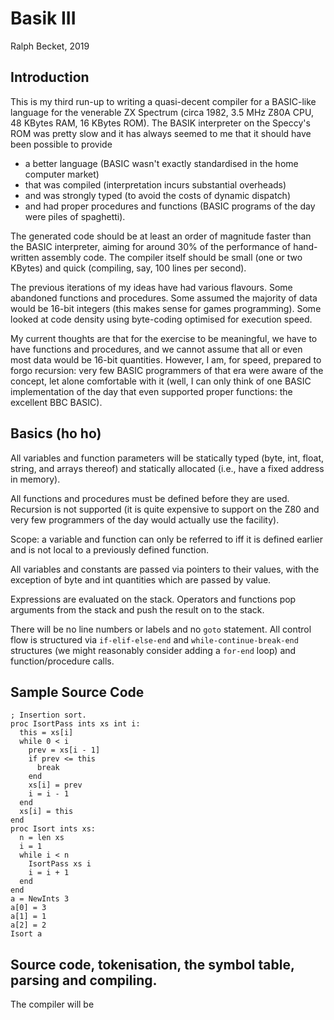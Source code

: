 # Basik III

Ralph Becket, 2019

## Introduction

This is my third run-up to writing a quasi-decent compiler for a BASIC-like language for the venerable ZX Spectrum (circa 1982, 3.5 MHz Z80A CPU, 48 KBytes RAM, 16 KBytes ROM).  The BASIK interpreter on the Speccy's ROM was pretty slow and it has always seemed to me that it should have been possible to provide
* a better language (BASIC wasn't exactly standardised in the home computer market)
* that was compiled (interpretation incurs substantial overheads)
* and was strongly typed (to avoid the costs of dynamic dispatch)
* and had proper procedures and functions (BASIC programs of the day were piles of spaghetti).

The generated code should be at least an order of magnitude faster than the BASIC interpreter, aiming for around 30% of the performance of hand-written assembly code.  The compiler itself should be small (one or two KBytes) and quick (compiling, say, 100 lines per second).

The previous iterations of my ideas have had various flavours.  Some abandoned functions and procedures.  Some assumed the majority of data would be 16-bit integers (this makes sense for games programming).  Some looked at code density using byte-coding optimised for execution speed.

My current thoughts are that for the exercise to be meaningful, we have to have functions and procedures, and we cannot assume that all or even most data would be 16-bit quantities.  However, I am, for speed, prepared to forgo recursion: very few BASIC programmers of that era were aware of the concept, let alone comfortable with it (well, I can only think of one BASIC implementation of the day that even supported proper functions: the excellent BBC BASIC).

## Basics (ho ho)

All variables and function parameters will be statically typed (byte, int, float, string, and arrays thereof) and statically allocated (i.e., have a fixed address in memory).

All functions and procedures must be defined before they are used.  Recursion is not supported (it is quite expensive to support on the Z80 and very few programmers of the day would actually use the facility).

Scope: a variable and function can only be referred to iff it is defined earlier and is not local to a previously defined function.

All variables and constants are passed via pointers to their values, with the exception of byte and int quantities which are passed by value.

Expressions are evaluated on the stack.  Operators and functions pop arguments from the stack and push the result on to the stack.

There will be no line numbers or labels and no `goto` statement.  All control flow is structured via `if-elif-else-end` and `while-continue-break-end` structures (we might reasonably consider adding a `for-end` loop) and function/procedure calls.

## Sample Source Code

```
; Insertion sort.
proc IsortPass ints xs int i:
  this = xs[i]
  while 0 < i
    prev = xs[i - 1]
    if prev <= this
      break
    end
    xs[i] = prev
    i = i - 1
  end
  xs[i] = this
end
proc Isort ints xs:
  n = len xs
  i = 1
  while i < n
    IsortPass xs i
    i = i + 1
  end
end
a = NewInts 3
a[0] = 3
a[1] = 1
a[2] = 2
Isort a
```

## Source code, tokenisation, the symbol table, parsing and compiling.



The compiler will be 
